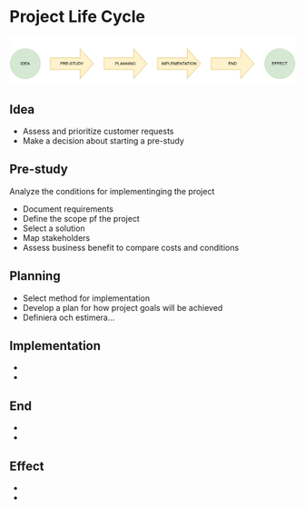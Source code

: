 <h1>Project Life Cycle</h1>

<img src="https://github.com/MDU-C2/Intelligent-Drone-Swarm/blob/main/governing-docs/project-life-cycle.png" alt="project-life-cycle.png">

<h2>Idea</h2>
<ul>
  <li>Assess and prioritize customer requests</li>
  <li>Make a decision about starting a pre-study</li>
</ul>

<h2>Pre-study</h2>
Analyze the conditions for implementinging the project
<ul>
  <li>Document requirements</li>
  <li>Define the scope pf the project</li>
  <li>Select a solution</li>
  <li>Map stakeholders</li>
  <li>Assess business benefit to compare costs and conditions</li>
</ul>

<h2>Planning</h2>
<ul>
  <li>Select method for implementation</li>
  <li>Develop a plan for how project goals will be achieved</li>
  <li>Definiera och estimera...</li>
</ul>

<h2>Implementation</h2>
<ul>
  <li></li>
  <li></li>
</ul>

<h2>End</h2>
<ul>
  <li></li>
  <li></li>
</ul>

<h2>Effect</h2>
<ul>
  <li></li>
  <li></li>
</ul>
